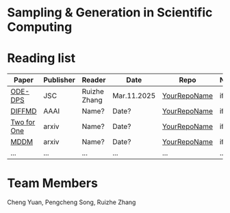 # Sampling & Generation in Scientific Computing 

# Reading list

| Paper | Publisher | Reader | Date | Repo | Notes |
| ----- | --------- | ------ | ---- | ---- | ----- |
| [ODE-DPS](https://www.google.com/url?sa=t&source=web&rct=j&opi=89978449&url=https://ode.it/en/prodotto/dynamic-pressure-system-dps/&ved=2ahUKEwjvtMPe4N2LAxWbia8BHblIAI4QFnoECBUQAQ&usg=AOvVaw2_i6FBCFzBE0JtAMcgVypb) | JSC | Ruizhe Zhang | Mar.11.2025 | [YourRepoName](https://link.to.your.repo) | if any |
| [DIFFMD](https://arxiv.org/abs/2204.08672) | AAAI | Name? | Date? | [YourRepoName](https://link.to.your.repo) | if any |
| [Two for One](https://arxiv.org/abs/2302.00600) | arxiv | Name? | Date? | [YourRepoName](https://link.to.your.repo)| if any |
| [MDDM](https://arxiv.org/abs/2501.17319) | arxiv | Name? | Date? | [YourRepoName](https://link.to.your.repo)| if any |
| ... | ... | ... | ... | ... | ... |

# Team Members

Cheng Yuan, Pengcheng Song, Ruizhe Zhang
